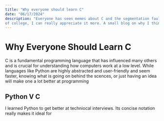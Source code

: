 ```yaml
---
title: "Why everyone should learn C"
date: "06/17/2024"
description: "Everyone has seen memes about C and the segmentation fault. But from my experience with C during my first year
of college, I can really appreciate it more. A small blog on why I think everyone should try to learn C, even if they are familiar wth high-level language that is 'faster'."
---
```


# Why Everyone Should Learn C

C is a fundamental programming language that has influenced many others and is crucial for understanding how computers work at a low level. While languages like Python are highly abstracted and user-friendly and seem faster, knowing what is going on behind the scences, or just having an idea will make one a lot better at programming

## Python V C

I learned Python to get better at techniocal interviews. Its concise notation really makes it ideal for 

